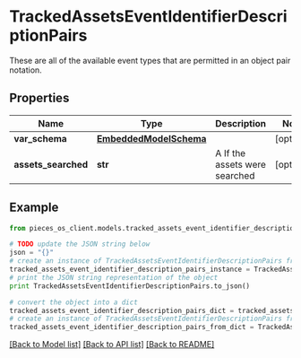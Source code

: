# TrackedAssetsEventIdentifierDescriptionPairs

These are all of the available event types that are permitted in an object pair notation.

## Properties
Name | Type | Description | Notes
------------ | ------------- | ------------- | -------------
**var_schema** | [**EmbeddedModelSchema**](EmbeddedModelSchema.md) |  | [optional] 
**assets_searched** | **str** | A If the assets were searched | [optional] 

## Example

```python
from pieces_os_client.models.tracked_assets_event_identifier_description_pairs import TrackedAssetsEventIdentifierDescriptionPairs

# TODO update the JSON string below
json = "{}"
# create an instance of TrackedAssetsEventIdentifierDescriptionPairs from a JSON string
tracked_assets_event_identifier_description_pairs_instance = TrackedAssetsEventIdentifierDescriptionPairs.from_json(json)
# print the JSON string representation of the object
print TrackedAssetsEventIdentifierDescriptionPairs.to_json()

# convert the object into a dict
tracked_assets_event_identifier_description_pairs_dict = tracked_assets_event_identifier_description_pairs_instance.to_dict()
# create an instance of TrackedAssetsEventIdentifierDescriptionPairs from a dict
tracked_assets_event_identifier_description_pairs_from_dict = TrackedAssetsEventIdentifierDescriptionPairs.from_dict(tracked_assets_event_identifier_description_pairs_dict)
```
[[Back to Model list]](../README.md#documentation-for-models) [[Back to API list]](../README.md#documentation-for-api-endpoints) [[Back to README]](../README.md)


